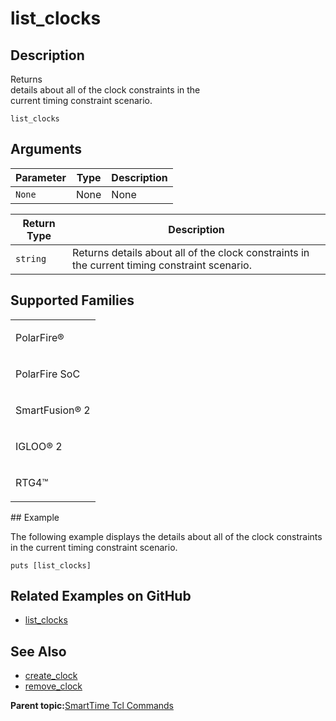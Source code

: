 # list\_clocks

## Description

Returns<br /> details about all of the clock constraints in the<br /> current timing constraint scenario.

```
list_clocks
```

## Arguments

|Parameter|Type|Description|
|---------|----|-----------|
|`None`|None|None|

|Return Type|Description|
|-----------|-----------|
|`string`|Returns details about all of the clock constraints in the current timing constraint scenario.|

## Supported Families

<table id="GUID-56F9E300-6CAB-48D0-9D92-B4EC8F62D904"><tbody><tr><td>

PolarFire®

</td></tr><tr><td>

PolarFire SoC

</td></tr><tr><td>

SmartFusion® 2

</td></tr><tr><td>

IGLOO® 2

</td></tr><tr><td>

RTG4™

</td></tr></tbody>
</table>## Example

The following example displays the details about all of the clock constraints in the current timing constraint scenario.

```
puts [list_clocks]
```

## Related Examples on GitHub

-   [list\_clocks](https://github.com/MicrochipTech/Libero-SoC-Design-Suite-Tcl-Examples/tree/basic_tcl_examples/SmartTime/list_clocks)

## See Also

-   [create\_clock](GUID-4E57FF57-C7A3-4E62-B7FC-7D826501B5BF.md)
-   [remove\_clock](GUID-A7351E8C-03D7-4E8B-ADFC-338A9BDBA3B8.md)

**Parent topic:**[SmartTime Tcl Commands](GUID-96623DD0-9D90-4AFA-90C3-B2BAEEE15670.md)

